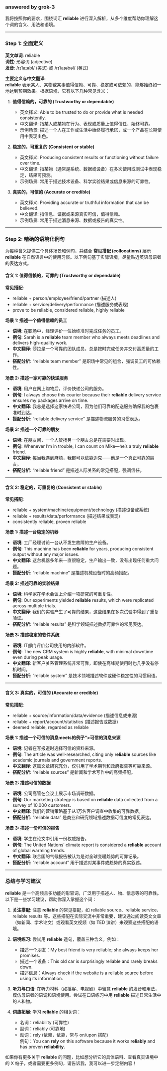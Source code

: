 ### answered by grok-3
我将按照你的要求，围绕词汇 **reliable** 进行深入解析，从多个维度帮助你理解这个词的含义、用法和语境。

---

### Step 1: 全面定义

**英文单词**: reliable  
**词性**: 形容词 (adjective)  
**发音**: /rɪˈlaɪəbl/ (美式) 或 /rɪˈlaɪəbəl/ (英式)

**主要定义与中文翻译**:  
**reliable** 表示某人、某物或某事值得信赖、可靠、稳定或可依赖的，能够始终如一地达到预期效果。根据语境，它有以下几种常见含义：

1. **值得信赖的，可靠的 (Trustworthy or dependable)**  
   - 英文释义: Able to be trusted to do or provide what is needed consistently.  
   - 中文翻译: 指某人或某物在行为、表现或质量上值得信任，始终可靠。  
   - 示例场景: 描述一个人在工作或生活中始终履行承诺，或一个产品在长期使用中表现出色。

2. **稳定的，可重复的 (Consistent or stable)**  
   - 英文释义: Producing consistent results or functioning without failure over time.  
   - 中文翻译: 指某物（通常是系统、数据或设备）在多次使用或测试中表现稳定，结果可预测。  
   - 示例场景: 常用于描述技术设备、科学实验结果或信息来源的可靠性。

3. **真实的，可信的 (Accurate or credible)**  
   - 英文释义: Providing accurate or truthful information that can be believed.  
   - 中文翻译: 指信息、证据或来源真实可信，值得信赖。  
   - 示例场景: 常用于描述消息来源、数据或报告的真实性。

---

### Step 2: 精确的语境化例句

为每种含义提供三个具体场景和例句，并结合 **常见搭配 (collocations)** 展示 **reliable** 在自然语言中的使用习惯。以下例句基于实际语境，尽量贴近英语母语者的表达方式。

#### 含义 1: 值得信赖的，可靠的 (Trustworthy or dependable)

**常见搭配**:  
- reliable + person/employee/friend/partner (描述人)  
- reliable + service/delivery/performance (描述服务或表现)  
- prove to be reliable, considered reliable, highly reliable  

**场景 1: 描述一个值得信赖的员工**  
- **语境**: 在职场中，经理评价一位始终准时完成任务的员工。  
- **例句**: Sarah is a **reliable** team member who always meets deadlines and delivers high-quality work.  
- **中文翻译**: 莎拉是一个可靠的团队成员，总是按时完成任务并交付高质量的工作。  
- **搭配分析**: “reliable team member” 是职场中常见的组合，强调员工的可依赖性。

**场景 2: 描述一家可靠的快递服务**  
- **语境**: 用户在网上购物后，评价快递公司的服务。  
- **例句**: I always choose this courier because their **reliable** delivery service ensures my packages arrive on time.  
- **中文翻译**: 我总是选择这家快递公司，因为他们可靠的配送服务确保我的包裹准时到达。  
- **搭配分析**: “reliable delivery service” 是描述物流服务的习惯表达。

**场景 3: 描述一个可靠的朋友**  
- **语境**: 在朋友间，一个人赞扬另一个朋友总是在需要时出现。  
- **例句**: Whenever I’m in trouble, I can count on Mike—he’s a truly **reliable** friend.  
- **中文翻译**: 每当我遇到麻烦，我都可以依靠迈克——他是一个真正可靠的朋友。  
- **搭配分析**: “reliable friend” 是描述人际关系的常见搭配，强调信任。

---

#### 含义 2: 稳定的，可重复的 (Consistent or stable)

**常见搭配**:  
- reliable + system/machine/equipment/technology (描述设备或系统)  
- reliable + results/data/performance (描述结果或表现)  
- consistently reliable, proven reliable  

**场景 1: 描述一台稳定的机器**  
- **语境**: 工厂经理讨论一台从不发生故障的生产设备。  
- **例句**: This machine has been **reliable** for years, producing consistent output without any major issues.  
- **中文翻译**: 这台机器多年来一直很稳定，生产输出一致，没有出现任何重大问题。  
- **搭配分析**: “reliable machine” 是描述机械设备时的高频搭配。

**场景 2: 描述可靠的实验结果**  
- **语境**: 科学家在学术会议上介绍一项研究的可重复性。  
- **例句**: Our experiments yielded **reliable** results, which were replicated across multiple trials.  
- **中文翻译**: 我们的实验产生了可靠的结果，这些结果在多次试验中得到了重复验证。  
- **搭配分析**: “reliable results” 是科学领域描述数据可靠性的常见表达。

**场景 3: 描述稳定的软件系统**  
- **语境**: IT部门评价公司使用的内部软件。  
- **例句**: The new CRM system is highly **reliable**, with minimal downtime even during peak usage.  
- **中文翻译**: 新客户关系管理系统非常可靠，即使在高峰期使用时也几乎没有停机时间。  
- **搭配分析**: “reliable system” 是技术领域描述软件或硬件稳定性的习惯用语。

---

#### 含义 3: 真实的，可信的 (Accurate or credible)

**常见搭配**:  
- reliable + source/information/data/evidence (描述信息或来源)  
- reliable + report/account/statistics (描述报告或数据)  
- deemed reliable, regarded as reliable  

**场景 1: 描述一个可信的消息meets的例子">可信的消息来源**  
- **语境**: 记者在写报道时选择可信的资料来源。  
- **例句**: The article was well-researched, citing only **reliable** sources like academic journals and government reports.  
- **中文翻译**: 这篇文章研究充分，仅引用了学术期刊和政府报告等可靠来源。  
- **搭配分析**: “reliable sources” 是新闻和学术写作中的高频搭配。

**场景 2: 描述可信的数据**  
- **语境**: 公司高管在会议上展示市场调研数据。  
- **例句**: Our marketing strategy is based on **reliable** data collected from a survey of 10,000 customers.  
- **中文翻译**: 我们的营销策略基于从1万名客户调查中收集的可靠数据。  
- **搭配分析**: “reliable data” 是商业和研究领域描述数据可信度的常见表达。

**场景 3: 描述一份可信的报告**  
- **语境**: 学生在论文中引用一份权威报告。  
- **例句**: The United Nations’ climate report is considered a **reliable** account of global warming trends.  
- **中文翻译**: 联合国的气候报告被认为是对全球变暖趋势的可靠记录。  
- **搭配分析**: “reliable account” 用于描述对某事件或趋势的真实叙述。

---

### 总结与学习建议

**reliable** 是一个高频且多功能的形容词，广泛用于描述人、物、信息等的可靠性。以下是一些学习建议，帮助你深入掌握这个词：

1. **关注搭配**: 注意 **reliable** 的常见搭配，如 reliable source、reliable service、reliable results 等。这些搭配在实际交流中非常重要，建议通过阅读英文文章（如新闻、学术论文）或观看英文视频（如 TED 演讲）来观察这些搭配的语境。

2. **语境练习**: 尝试用 **reliable** 造句，覆盖三种含义。例如：  
   - 描述一个朋友：My best friend is very reliable; she always keeps her promises.  
   - 描述一个设备：This old car is surprisingly reliable and rarely breaks down.  
   - 描述信息：Always check if the website is a reliable source before using its information.

3. **听力与口语**: 在听力材料（如播客、电视剧）中留意 **reliable** 的发音和用法，模仿母语者的语调和语境使用。尝试在口语练习中用 **reliable** 描述日常生活中的人和物。

4. **词族拓展**: 学习 **reliable** 的相关词：  
   - 名词：reliability (可靠性)  
   - 副词：reliably (可靠地)  
   - 动词：rely (依赖，依靠，常与 on/upon 搭配)  
   例句：You can **rely** on this software because it works **reliably** and has proven **reliability**.

如果你有更多关于 **reliable** 的问题，比如想分析它的具体语料、查看真实语境中的 X 帖子，或者需要更多例句，请告诉我，我可以进一步定制内容！